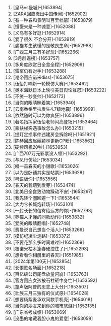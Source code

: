 
1. [皇马vs曼城]-[1653894]
1. [ZARA回应撤出中国传闻]-[1652902]
1. [有一种春和景明叫百里杜鹃]-[1653879]
1. [慢慢来是一种诚意]-[1652088]
1. [义乌有多好逛]-[1652914]
1. [爱了很久 不会分开]-[1653919]
1. [虐猫考生该懂的是敬畏生命]-[1652988]
1. [广西三月三有多好玩]-[1652266]
1. [3月辟谣榜]-[1653757]
1. [多角度欣赏日全食全程]-[1652909]
1. [雷军仍有对手]-[1653288]
1. [谢帝回应诺米diss]-[1653675]
1. [伍佰打响新一轮模仿大赛]-[1653462]
1. [奥本海默日本上映引美日舆论互怼]-[1653222]
1. [不笑一秒变帅]-[1652173]
1. [当你的眼睛眯着笑]-[1653940]
1. [云南香格里拉发生4.7级地震]-[1653999]
1. [依然随时可以为你疯狂]-[1653896]
1. [著名指挥家伍佰老师闪亮登场]-[1653464]
1. [乘扶梯突遇事故怎么办]-[1653215]
1. [提灯定损事件违建房会拆除吗]-[1651921]
1. [陈赫回应赵丽颖林更新CP粉]-[1653562]
1. [硬控司机20秒]-[1653953]
1. [广西707万元彩票没人领]-[1653292]
1. [与凤行仿妆]-[1653034]
1. [唱一首春天的小甜歌]-[1653026]
1. [以为是卧铺其实是站票]-[1653628]
1. [粤语版你]-[1653556]
1. [春天的我萌到发芽]-[1653474]
1. [北美日全食致动物躁动不安]-[1653297]
1. [我先转个圈回避一下]-[1653544]
1. [大力仑长城炮转场]-[1653101]
1. [一封长长的信寄给远方的你]-[1652793]
1. [养猫人才懂的同款动作]-[1653832]
1. [爱笑的眼睛翻唱]-[1652748]
1. [费曼说自己想当个活人]-[1653266]
1. [模仿纪凌尘走路]-[1653372]
1. [不要花那么多时间难过]-[1652369]
1. [被诺米枯木逢春硬控住了]-[1652293]
1. [想看看你相册里的春天]-[1651985]
1. [2024年第100天]-[1652854]
1. [长恨歌名场面]-[1652218]
1. [百亿级公司尾盘放量闪崩]-[1653763]
1. [官方回应女孩被石柱砸中身亡]-[1653592]
1. [童声版阿普的思念上大分]-[1653507]
1. [壮族三月三独有的仪式感]-[1654028]
1. [想要杨紫麦承欢同款手机壳]-[1654018]
1. [当你的朋友来到你的城市旅游]-[1652135]
1. [广东省考成绩]-[1653069]
1. [没墨的笔藏着胆小鬼的爱意]-[1653059]